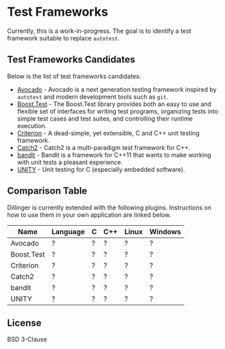 # Test Frameworks

Currently, this is a work-in-progress. The goal is to identify a test framework suitable to replace `autotest`.

## Test Frameworks Candidates

Below is the list of test frameworks candidates:

- [Avocado] - Avocado is a next generation testing framework inspired by `autotest` and modern development tools such as `git`.
- [Boost.Test] - The Boost.Test library provides both an easy to use and flexible set of interfaces for writing test programs, organizing tests into simple test cases and test suites, and controlling their runtime execution.
- [Criterion] - A dead-simple, yet extensible, C and C++ unit testing framework.
- [Catch2] - Catch2 is a multi-paradigm test framework for C++.
- [bandit] - Bandit is a framework for C++11 that wants to make working with unit tests a pleasant experience.
- [UNITY] - Unit testing for C (especially embedded software).

## Comparison Table

Dillinger is currently extended with the following plugins.
Instructions on how to use them in your own application are linked below.

| Name | Language | C | C++ | Linux | Windows |
| ------ | ------ | ------ | ------ | ------ | ------ |
| Avocado | ? | ? | ? | ? | ? |
| Boost.Test | ? | ? | ? | ? | ? |
| Criterion | ? | ? | ? | ? | ? |
| Catch2 | ? | ? | ? | ? | ? |
| bandit | ? | ? | ? | ? | ? |
| UNITY | ? | ? | ? | ? | ? |

## License

BSD 3-Clause

   [Avocado]: <https://avocado-framework.github.io/index.html>
   [Boost.Test]:
   <https://www.boost.org/doc/libs/1_77_0/libs/test/doc/html/boost_test/intro.html>
   [Criterion]: <https://github.com/Snaipe/Criterion>
   [Catch2]: <https://github.com/catchorg/Catch2/tree/v2.x>
   [bandit]: <https://github.com/banditcpp/bandit>
   [UNITY]: <http://www.throwtheswitch.org/unity>

